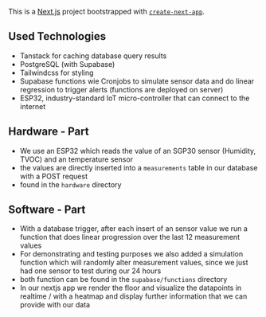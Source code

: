 This is a [Next.js](https://nextjs.org) project bootstrapped with [`create-next-app`](https://nextjs.org/docs/app/api-reference/cli/create-next-app).

## Used Technologies

- Tanstack for caching database query results
- PostgreSQL (with Supabase)
- Tailwindcss for styling
- Supabase functions wie Cronjobs to simulate sensor data and do linear regression to trigger alerts (functions are deployed on server)
- ESP32, industry-standard IoT micro-controller that can connect to the internet

## Hardware - Part

- We use an ESP32 which reads the value of an SGP30 sensor (Humidity, TVOC) and an temperature sensor
- the values are directly inserted into a `measurements` table in our database with a POST request
- found in the `hardware` directory

## Software - Part

- With a database trigger, after each insert of an sensor value we run a function that does linear progression over the last 12 measurement values
- For demonstrating and testing purposes we also added a simulation function which will randomly alter measurement values, since we just had one sensor to test during our 24 hours
- both function can be found in the `supabase/functions` directory
- In our nextjs app we render the floor and visualize the datapoints in realtime / with a heatmap and display further information that we can provide with our data
